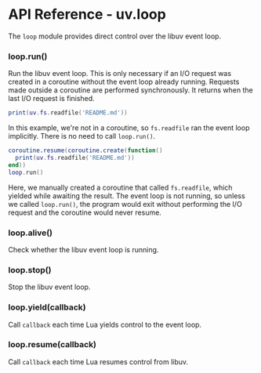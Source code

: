 API Reference - uv.loop
=======================

The `loop` module provides direct control over the libuv event loop.

### loop.run()

Run the libuv event loop. This is only necessary if an I/O request was created
in a coroutine without the event loop already running. Requests made outside a
coroutine are performed synchronously. It returns when the last I/O request is
finished.

```lua
print(uv.fs.readfile('README.md'))
```

In this example, we're not in a coroutine, so `fs.readfile` ran the event loop
implicitly. There is no need to call `loop.run()`.

```lua
coroutine.resume(coroutine.create(function()
  print(uv.fs.readfile('README.md'))
end))
loop.run()
```

Here, we manually created a coroutine that called `fs.readfile`, which yielded
while awaiting the result. The event loop is not running, so unless we called
`loop.run()`, the program would exit without performing the I/O request and the
coroutine would never resume.

### loop.alive()

Check whether the libuv event loop is running.

### loop.stop()

Stop the libuv event loop.

### loop.yield(callback)

Call `callback` each time Lua yields control to the event loop.

### loop.resume(callback)

Call `callback` each time Lua resumes control from libuv.

